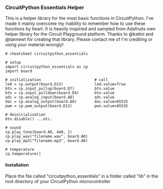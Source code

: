 ### CircuitPython Essentials Helper 

This is a helper library for the most basic functions in CircuitPython. I've made it mainly overcome my inability to remember how to use these functions by heart. It is heavily inspiried and sampled from Adafruits own helper library for the Circuit Playground platform. Thanks to @kattni and @tannewt for creating that library. Please contact me of I'm crediting or using your material wrongly!

```
# cheatsheet circuitpython_essentials

# setup
import circuitpython_essentials as cp
import board

# initialization                        # call
led = cp.output(board.D13)              led.value=True
btn = cp.input_pullup(board.D7)         btn.value
btn = cp.input_pulldown(board.D4)       btn.value
adc = cp.analog_input(board.A8)         adc.value
dac = cp.analog_output(board.A0)        dac.value=65535
pwm = cp.pwm_output(board.D13)          pwn.value=65535

# deinitialization
btn.disable() ...etc.

# sound
cp.play_tone(board.A0, 440, 1)         
cp.play_wav("filename.wav", board.A0)   
cp.play_mp3("filename.mp3", board.A0)             

# temperature
cp.temperature()
```

#### Installation
Place the file called "circuitpython_essentials" in a folder called "lib" in the root directory of your CircuitPython microcontroller
